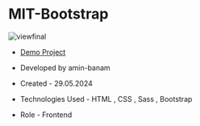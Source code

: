 # MIT-Bootstrap
![viewfinal](2.png)

- [Demo Project](https://amin-banam.github.io/Persian_temp/)

- Developed by amin-banam

- Created - 29.05.2024

- Technologies Used - HTML , CSS , Sass , Bootstrap

- Role - Frontend
